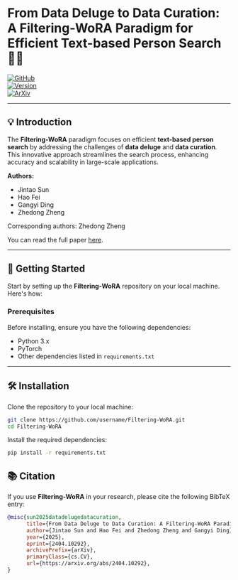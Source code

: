 # From Data Deluge to Data Curation: A Filtering-WoRA Paradigm for Efficient Text-based Person Search 🕵️‍♂️

[![GitHub](https://img.shields.io/github/license/username/Filtering-WoRA)](https://github.com/username/Filtering-WoRA/blob/main/LICENSE)  
[![Version](https://img.shields.io/badge/version-1.0-blue)](https://github.com/username/Filtering-WoRA/releases/tag/v1.0)  
[![ArXiv](https://img.shields.io/badge/ArXiv-2404.10292-blue)](https://arxiv.org/abs/2404.10292)

---

## 💡 Introduction

The **Filtering-WoRA** paradigm focuses on efficient **text-based person search** by addressing the challenges of **data deluge** and **data curation**. This innovative approach streamlines the search process, enhancing accuracy and scalability in large-scale applications.

**Authors:**
- Jintao Sun
- Hao Fei
- Gangyi Ding
- Zhedong Zheng

Corresponding authors: Zhedong Zheng

You can read the full paper [here](https://arxiv.org/abs/2404.10292).

---

## 🚀 Getting Started

Start by setting up the **Filtering-WoRA** repository on your local machine. Here's how:

### Prerequisites
Before installing, ensure you have the following dependencies:
- Python 3.x
- PyTorch
- Other dependencies listed in `requirements.txt`

---

## 🛠️ Installation

Clone the repository to your local machine:

```bash
git clone https://github.com/username/Filtering-WoRA.git
cd Filtering-WoRA
```

Install the required dependencies:

```bash
pip install -r requirements.txt
```

## 📚 Citation

If you use **Filtering-WoRA** in your research, please cite the following BibTeX entry:

```bibtex
@misc{sun2025datadelugedatacuration,
      title={From Data Deluge to Data Curation: A Filtering-WoRA Paradigm for Efficient Text-based Person Search}, 
      author={Jintao Sun and Hao Fei and Zhedong Zheng and Gangyi Ding},
      year={2025},
      eprint={2404.10292},
      archivePrefix={arXiv},
      primaryClass={cs.CV},
      url={https://arxiv.org/abs/2404.10292}, 
}
